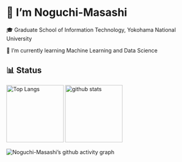 # :wave: I’m Noguchi-Masashi
:mortar_board: Graduate School of Information Technology, Yokohama National University

:evergreen_tree: I’m currently learning Machine Learning and Data Science



## :bar_chart:  Status
<p align="left"> 
  <img alt="Top Langs" height="150px" src="https://github-readme-stats.vercel.app/api/top-langs/?username=Noguchi-Masashi&layout=compact&theme=dracula&hide=jupyter%20notebook" />
  <img alt="github stats" height="150px" src="https://github-readme-stats.vercel.app/api?username=Noguchi-Masashi&show_icons=true&theme=dracula" />
</p>


![Noguchi-Masashi’s github activity graph](https://activity-graph.herokuapp.com/graph?username=Noguchi-Masashi&theme=dracula)


<!-- 
[![Readme Card](https://github-readme-stats.vercel.app/api/pin/?username=Noguchi-Masashi&repo=kaggle-exercises&theme=dark)](https://github.com/Noguchi-Masashi/kaggle-exercises)

[![Readme Card](https://github-readme-stats.vercel.app/api/pin/?username=Noguchi-Masashi&repo=distributed-machine-learning-excercises&theme=dark)](https://github.com/Noguchi-Masashi/distributed-machine-learning-excercises)
-->

<!--
**Noguchi-Masashi/Noguchi-Masashi** is a :sparkles: _special_ :sparkles: repository because its `README.md` (this file) appears on your GitHub profile.

Here are some ideas to get you started:

- :telescope: I’m currently working on ...
- :seedling: I’m currently learning ...
- :dancers: I’m looking to collaborate on ...
- :thinking_face: I’m looking for help with ...
- :speech_balloon: Ask me about ...
- :mailbox: How to reach me: ...
- :smile: Pronouns: ...
- :zap: Fun fact: ...
-->
